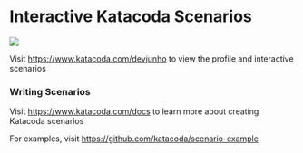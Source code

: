 # Interactive Katacoda Scenarios

[![](http://shields.katacoda.com/katacoda/devjunho/count.svg)](https://www.katacoda.com/devjunho "Get your profile on Katacoda.com")

Visit https://www.katacoda.com/devjunho to view the profile and interactive scenarios

### Writing Scenarios
Visit https://www.katacoda.com/docs to learn more about creating Katacoda scenarios

For examples, visit https://github.com/katacoda/scenario-example
